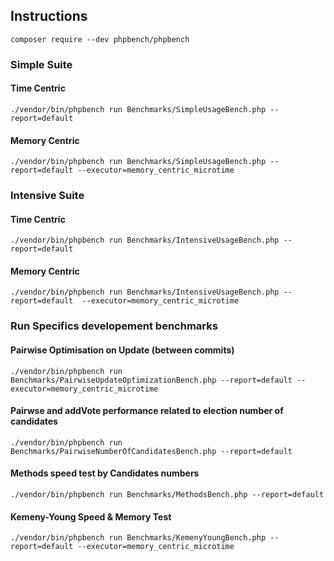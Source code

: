 ## Instructions

``` composer require --dev phpbench/phpbench ```

### Simple Suite
#### Time Centric
``` ./vendor/bin/phpbench run Benchmarks/SimpleUsageBench.php --report=default ```
#### Memory Centric
``` ./vendor/bin/phpbench run Benchmarks/SimpleUsageBench.php --report=default --executor=memory_centric_microtime ```


### Intensive Suite
#### Time Centric
``` ./vendor/bin/phpbench run Benchmarks/IntensiveUsageBench.php --report=default ```
#### Memory Centric
``` ./vendor/bin/phpbench run Benchmarks/IntensiveUsageBench.php --report=default  --executor=memory_centric_microtime ```


### Run Specifics developement benchmarks

#### Pairwise Optimisation on Update (between commits)

``` ./vendor/bin/phpbench run Benchmarks/PairwiseUpdateOptimizationBench.php --report=default --executor=memory_centric_microtime ```

#### Pairwse and addVote performance related to election number of candidates

``` ./vendor/bin/phpbench run Benchmarks/PairwiseNumberOfCandidatesBench.php --report=default ```

#### Methods speed test by Candidates numbers

``` ./vendor/bin/phpbench run Benchmarks/MethodsBench.php --report=default ```

#### Kemeny-Young Speed & Memory Test

``` ./vendor/bin/phpbench run Benchmarks/KemenyYoungBench.php --report=default --executor=memory_centric_microtime ```